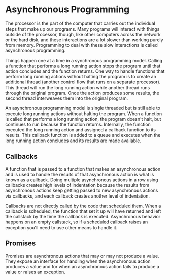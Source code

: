 # Asynchronous Programming

The processor is the part of the computer that carries out the individual steps that make up our programs. Many programs will interact with things outside of the processor, though, like other computers across the network or the hard disk, and these interactions are a lot slower than working purely from memory. Programming to deal with these slow interactions is called asynchronous programming.

Things happen one at a time in a synchronous programming model. Calling a function that performs a long running action stops the program until that action concludes and the function returns. One way to handle functions that perform long running actions without halting the program is to create an additional thread (another control flow that runs on a separate processor). This thread will run the long running action while another thread runs through the original program. Once the action produces some results, the second thread interweaves them into the original program.

An asynchronous programming model is single threaded but is still able to execute long running actions without halting the program. When a function is called that performs a long running action, the program doesn't halt, but continues to run because the function returns. Internally, the function executed the long running action and assigned a callback function to its results. This callback function is added to a queue and executes when the long running action concludes and its results are made available.

## Callbacks

A function that is passed to a function that makes an asynchronous action and is used to handle the results of that asynchronous action is what is known as a callback. Doing multiple asynchronous actions in a row using callbacks creates high levels of indentation because the results from asynchronous actions keep getting passed to new asynchronous actions via callbacks, and each callback creates another level of indentation.

Callbacks are not directly called by the code that scheduled them. When a callback is scheduled, the function that set it up will have returned and left the callstack by the time the callback is executed. Asynchronous behavior happens on an empty callstack, so if a scheduled callback raises an exception you'll need to use other means to handle it.

## Promises

Promises are asynchronous actions that may or may not produce a value. They expose an interface for handling when the asynchronous action produces a value and for when an asynchronous action fails to produce a value or raises an exception.